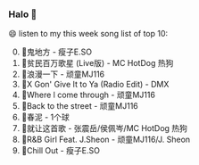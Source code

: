

### Halo 👋

😄 listen to my this week song list of top 10:

0. 🌈鬼地方 - 瘦子E.SO
1. 🌈贫民百万歌星 (Live版) - MC HotDog 热狗
2. 🌈浪漫一下 - 顽童MJ116
3. 🌈X Gon' Give It to Ya (Radio Edit) - DMX
4. 🌈Where l come through - 顽童MJ116
5. 🌈Back to the street - 顽童MJ116
6. 🌈春泥 - 1个球
7. 🌈就让这首歌 - 张震岳/侯佩岑/MC HotDog 热狗
8. 🌈R&B Girl Feat. J.Sheon - 顽童MJ116/J. Sheon
9. 🌈Chill Out - 瘦子E.SO

